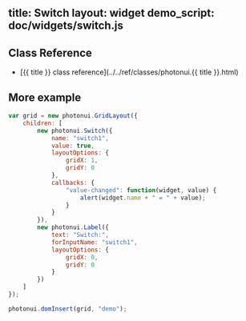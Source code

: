 title: Switch
layout: widget
demo_script: doc/widgets/switch.js
---

## Class Reference

* [{{ title }} class reference](../../ref/classes/photonui.{{ title }}.html)


## More example

```javascript
var grid = new photonui.GridLayout({
    children: [
        new photonui.Switch({
            name: "switch1",
            value: true,
            layoutOptions: {
                gridX: 1,
                gridY: 0
            },
            callbacks: {
                "value-changed": function(widget, value) {
                    alert(widget.name + " = " + value);
                }
            }
        }),
        new photonui.Label({
            text: "Switch:",
            forInputName: "switch1",
            layoutOptions: {
                gridX: 0,
                gridY: 0
            }
        })
    ]
});

photonui.domInsert(grid, "demo");
```


